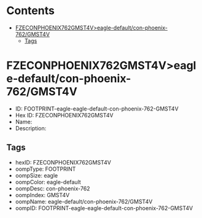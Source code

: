 



Contents
========

* [FZECONPHOENIX762GMST4V>eagle-default/con-phoenix-762/GMST4V](#fzeconphoenix762gmst4veagle-defaultcon-phoenix-762gmst4v)
	* [Tags](#tags)

# FZECONPHOENIX762GMST4V>eagle-default/con-phoenix-762/GMST4V

- ID: FOOTPRINT-eagle-eagle-default-con-phoenix-762-GMST4V
- Hex ID: FZECONPHOENIX762GMST4V
- Name: 
- Description: 

## Tags

- hexID: FZECONPHOENIX762GMST4V
- oompType: FOOTPRINT
- oompSize: eagle
- oompColor: eagle-default
- oompDesc: con-phoenix-762
- oompIndex: GMST4V
- oompName: eagle-default/con-phoenix-762/GMST4V
- oompID: FOOTPRINT-eagle-eagle-default-con-phoenix-762-GMST4V
